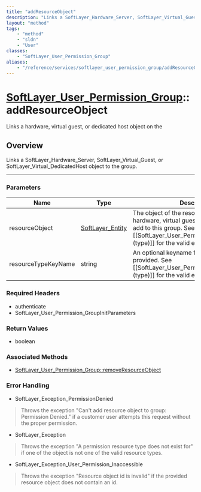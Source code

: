 ```yaml
---
title: "addResourceObject"
description: "Links a SoftLayer_Hardware_Server, SoftLayer_Virtual_Guest, or SoftLayer_Virtual_DedicatedHost object to the group."
layout: "method"
tags:
    - "method"
    - "sldn"
    - "User"
classes:
    - "SoftLayer_User_Permission_Group"
aliases:
    - "/reference/services/softlayer_user_permission_group/addResourceObject"
---
```

# [SoftLayer_User_Permission_Group](/reference/services/SoftLayer_User_Permission_Group)::addResourceObject

Links a hardware, virtual guest, or dedicated host object on the


## Overview 
Links a SoftLayer_Hardware_Server, SoftLayer_Virtual_Guest, or SoftLayer_Virtual_DedicatedHost object to the group. 

-----

### Parameters 
|Name | Type | Description |
| --- | --- | --- |
|resourceObject| <a href='/reference/datatypes/SoftLayer_Entity'>SoftLayer_Entity </a>| The object of the resource record (typically hardware, virtual guest, or dedicated host) to add to this group.  See [[SoftLayer_User_Permission_Resource_Type (type)]] for the valid entities for this request.|
|resourceTypeKeyName| string| An optional keyname for the type of resource provided.  See [[SoftLayer_User_Permission_Resource_Type (type)]] for the valid entities for this request.|


### Required Headers
* authenticate
* SoftLayer_User_Permission_GroupInitParameters


### Return Values
* boolean


### Associated Methods

*  [SoftLayer_User_Permission_Group::removeResourceObject](/reference/services/SoftLayer_User_Permission_Group/removeResourceObject )



### Error Handling

* SoftLayer_Exception_PermissionDenied 

> Throws the exception "Can't add resource object to group: Permission Denied." if a customer user attempts this request without the proper permission. 

* SoftLayer_Exception 

> Throws the exception "A permission resource type does not exist for" if one of the object is not one of the valid resource types. 

* SoftLayer_Exception_User_Permission_Inaccessible 

> Throws the exception "Resource object id is invalid" if the provided resource object does not contain an id. 



